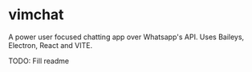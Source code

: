# vimchat

A power user focused chatting app over Whatsapp's API. Uses Baileys, Electron, React and VITE.

TODO: Fill readme
